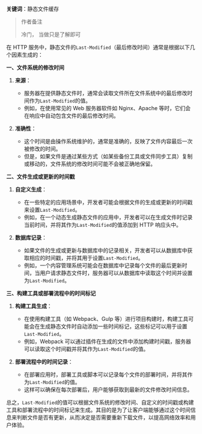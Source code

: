 **关键词**：静态文件缓存

> 作者备注
>
> 冷门， 当做只是了解即可

在 HTTP 服务中，静态文件的`Last-Modified`（最后修改时间）通常是根据以下几个因素生成的：

**一、文件系统的修改时间**

1. **来源**：

   - 服务器在提供静态文件时，通常会读取文件所在文件系统中的最后修改时间作为`Last-Modified`的值。
   - 例如，在使用常见的 Web 服务器软件如 Nginx、Apache 等时，它们会在响应中自动包含文件的最后修改时间。

2. **准确性**：
   - 这个时间是由操作系统维护的，通常是准确的，反映了文件内容最后一次被修改的时间。
   - 但是，如果文件是通过某些方式（如某些备份工具或文件同步工具）复制或移动的，文件系统的修改时间可能不会被正确地保留。

**二、文件生成或更新的时间戳**

1. **自定义生成**：

   - 在一些特定的应用场景中，开发者可能会根据文件的生成或更新的时间戳来设置`Last-Modified`。
   - 例如，在一个动态生成静态文件的应用中，开发者可以在生成文件时记录当前时间，并将其作为`Last-Modified`的值添加到 HTTP 响应头中。

2. **数据库记录**：
   - 如果文件的生成或更新与数据库中的记录相关，开发者可以从数据库中获取相应的时间戳，并将其用于设置`Last-Modified`。
   - 例如，一个内容管理系统可能会在数据库中记录每个文件的最后更新时间，当用户请求静态文件时，服务器可以从数据库中读取这个时间并设置为`Last-Modified`。

**三、构建工具或部署流程中的时间标记**

1. **构建工具生成**：

   - 在使用构建工具（如 Webpack、Gulp 等）进行项目构建时，构建工具可能会在生成静态文件时自动添加一些时间标记，这些标记可以用于设置`Last-Modified`。
   - 例如，Webpack 可以通过插件在生成的文件中添加构建时间戳，服务器可以读取这个时间戳并将其作为`Last-Modified`的值。

2. **部署流程中的时间记录**：
   - 在部署应用时，部署工具或脚本可以记录每个文件的部署时间，并将其作为`Last-Modified`的值。
   - 这样可以确保在每次部署后，用户能够获取到最新的文件修改时间信息。

总之，`Last-Modified`的值可以根据文件系统的修改时间、自定义的时间戳或构建工具和部署流程中的时间标记来生成。其目的是为了让客户端能够通过这个时间信息来判断文件是否有更新，从而决定是否需要重新下载文件，以提高网络效率和用户体验。
